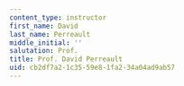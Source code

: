 ```yaml
---
content_type: instructor
first_name: David
last_name: Perreault
middle_initial: ''
salutation: Prof.
title: Prof. David Perreault
uid: cb2df7a2-1c35-59e8-1fa2-34a04ad9ab57
---
```

